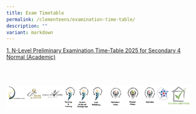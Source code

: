 ```yaml
---
title: Exam Timetable
permalink: /clementeens/examination-time-table/
description: ""
variant: markdown
---
```

[1. N-Level Preliminary Examination Time-Table 2025 for Secondary 4 Normal (Academic)](/files/Exam%20Time%20Table/2025_4NA_N_Level_Preliminary_Examination_Timetable.pdf)

<br>
<br>
<br>

<style>  
img {  
  display: block;  
  margin-left: auto;  
  margin-right: auto;  
}  
</style>  
<img src="/images/banner_awards_.png" alt="banner awards" style="width:95%;">